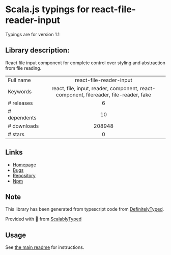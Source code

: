 
# Scala.js typings for react-file-reader-input

Typings are for version 1.1

## Library description:
React file input component for complete control over styling and abstraction from file reading.

|                    |                 |
| ------------------ | :-------------: |
| Full name          | react-file-reader-input |
| Keywords           | react, file, input, reader, component, react-component, filereader, file-reader, fake |
| # releases         | 6 |
| # dependents       | 10 |
| # downloads        | 208948 |
| # stars            | 0 |

## Links
- [Homepage](https://github.com/ngokevin/react-file-reader-input)
- [Bugs](https://github.com/ngokevin/react-file-reader-input/issues)
- [Repository](https://github.com/ngokevin/react-file-reader-input)
- [Npm](https://www.npmjs.com/package/react-file-reader-input)
    


## Note
This library has been generated from typescript code from [DefinitelyTyped](https://definitelytyped.org).

Provided with :purple_heart: from [ScalablyTyped](https://github.com/oyvindberg/ScalablyTyped)

## Usage
See [the main readme](../../readme.md) for instructions.


